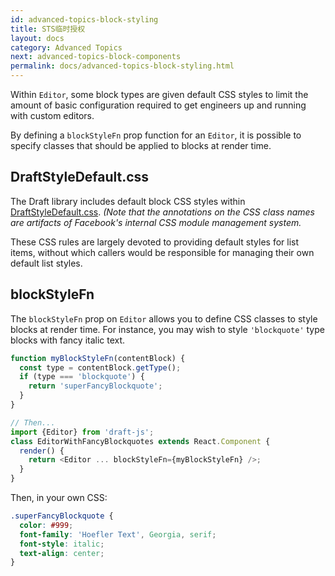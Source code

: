 ```yaml
---
id: advanced-topics-block-styling
title: STS临时授权
layout: docs
category: Advanced Topics
next: advanced-topics-block-components
permalink: docs/advanced-topics-block-styling.html
---
```


Within `Editor`, some block types are given default CSS styles to limit the amount
of basic configuration required to get engineers up and running with custom
editors.

By defining a `blockStyleFn` prop function for an `Editor`, it is possible
to specify classes that should be applied to blocks at render time.

## DraftStyleDefault.css

The Draft library includes default block CSS styles within
[DraftStyleDefault.css](https://github.com/facebook/draft-js/blob/master/src/component/utils/DraftStyleDefault.css). _(Note that the annotations on the CSS class names are
artifacts of Facebook's internal CSS module management system._

These CSS rules are largely devoted to providing default styles for list items,
without which callers would be responsible for managing their own default list
styles.

## blockStyleFn

The `blockStyleFn` prop on `Editor` allows you to define CSS classes to
style blocks at render time. For instance, you may wish to style `'blockquote'`
type blocks with fancy italic text.

```js
function myBlockStyleFn(contentBlock) {
  const type = contentBlock.getType();
  if (type === 'blockquote') {
    return 'superFancyBlockquote';
  }
}

// Then...
import {Editor} from 'draft-js';
class EditorWithFancyBlockquotes extends React.Component {
  render() {
    return <Editor ... blockStyleFn={myBlockStyleFn} />;
  }
}
```

Then, in your own CSS:

```css
.superFancyBlockquote {
  color: #999;
  font-family: 'Hoefler Text', Georgia, serif;
  font-style: italic;
  text-align: center;
}
```
